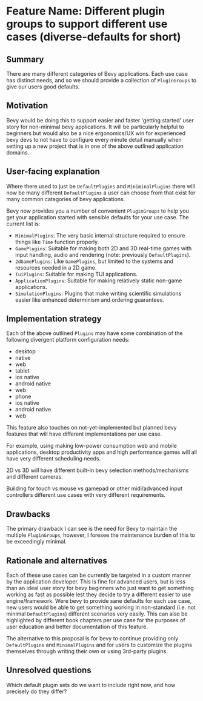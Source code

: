 # Feature Name: Different plugin groups to support different use cases (diverse-defaults for short)

## Summary

There are many different categories of Bevy applications. Each use case has distinct needs, and so we should provide a collection of `PluginGroups` to give our users good defaults.

## Motivation

Bevy would be doing this to support easier and faster 'getting started' user story for non-minimal bevy applications. It will be particularly helpful to beginners but would also be a nice ergonomics/UX win for experienced bevy devs to not have to configure every minute detail manually when setting up a new project that is in one of the above outlined application domains.

## User-facing explanation

Where there used to just be `DefaultPlugins` and `MiniminalPlugins` there will now be many different `DefaultPlugins` a user can choose from that exist for many common categories of bevy applications.

Bevy now provides you a number of convenient `PluginGroups` to help you get your application started with sensible defaults for your use case. The current list is:

- `MinimalPlugins`: The very basic internal structure required to ensure things like `Time` function properly.
- `GamePlugins`: Suitable for making both 2D and 3D real-time games with input handling, audio and rendering (note: previously `DefaultPlugins`).
- `2dGamePlugins`: Like `GamePlugins`, but limited to the systems and resources needed in a 2D game.
- `TuiPlugins`: Suitable for making TUI applications.
- `ApplicationPlugins`: Suitable for making relatively static non-game applications.
- `SimulationPlugins`: Plugins that make writing scientific simulations easier like enhanced determinism and ordering guarantees.

## Implementation strategy

Each of the above outlined `Plugins` may have some combination of the following divergent platform configuration needs:

- desktop
 - native
 - web
- tablet
 - ios native
 - android native
 - web
- phone
 - ios native
 - android native
 - web

This feature also touches on not-yet-implemented but planned bevy features that will have different implementations per use case.

For example, using making low-power consumption web and mobile applications,  desktop productivity apps and high performance games will all have very different scheduling needs.

2D vs 3D will have different built-in bevy selection methods/mechanisms and different cameras.

Building for touch vs mouse vs gamepad or other midi/advanced input controllers different use cases with very different requirements.

## Drawbacks

The primary drawback I can see is the need for Bevy to maintain the multiple `PluginGroups`, however, I foresee the maintenance burden of this to be exceedingly minimal.

## Rationale and alternatives

Each of these use cases can be currently be targeted in a custom manner by the application developer. This is fine for advanced users, but is less than an ideal user story for bevy beginners who just want to get something working as fast as possible lest they decide to try a different easier to use engine/framework. Were bevy to provide sane defaults for each use case, new users would be able to get something working in non-standard (i.e. not minimal `DefaultPlugins`) different scenarios very easily. This can also be highlighted by different book chapters per use case for the purposes of user education and better documentation of this feature.

The alternative to this proposal is for bevy to continue providing only `DefaultPlugins` and `MinimalPlugins` and for users to customize the plugins themselves through writing their own or using 3rd-party plugins.

## Unresolved questions

Which default plugin sets do we want to include right now, and how precisely do they differ?
